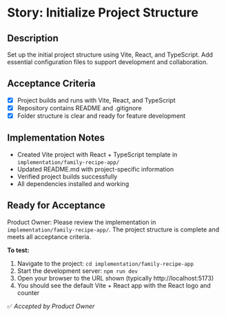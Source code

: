 # Story: Initialize Project Structure

## Description
Set up the initial project structure using Vite, React, and TypeScript. Add essential configuration files to support development and collaboration.

## Acceptance Criteria
- [x] Project builds and runs with Vite, React, and TypeScript
- [x] Repository contains README and .gitignore
- [x] Folder structure is clear and ready for feature development

## Implementation Notes
- Created Vite project with React + TypeScript template in `implementation/family-recipe-app/`
- Updated README.md with project-specific information
- Verified project builds successfully
- All dependencies installed and working

## Ready for Acceptance
Product Owner: Please review the implementation in `implementation/family-recipe-app/`. The project structure is complete and meets all acceptance criteria. 

**To test:**
1. Navigate to the project: `cd implementation/family-recipe-app`
2. Start the development server: `npm run dev`
3. Open your browser to the URL shown (typically http://localhost:5173)
4. You should see the default Vite + React app with the React logo and counter

✅ _Accepted by Product Owner_


